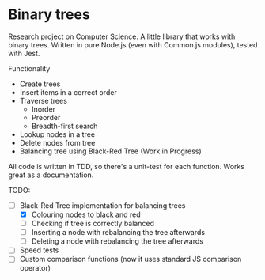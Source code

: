 # Binary trees

Research project on Computer Science. A little library that works with binary trees. Written in pure Node.js (even with Common.js modules), tested with Jest.

Functionality
- Create trees
- Insert items in a correct order
- Traverse trees
  - Inorder
  - Preorder
  - Breadth-first search
- Lookup nodes in a tree
- Delete nodes from tree
- Balancing tree using Black-Red Tree (Work in Progress)

All code is written in TDD, so there's a unit-test for each function. Works great as a documentation.

TODO:
- [ ] Black-Red Tree implementation for balancing trees
  - [x] Colouring nodes to black and red
  - [ ] Checking if tree is correctly balanced
  - [ ] Inserting a node with rebalancing the tree afterwards
  - [ ] Deleting a node with rebalancing the tree afterwards
- [ ] Speed tests
- [ ] Custom comparison functions (now it uses standard JS comparison operator)
